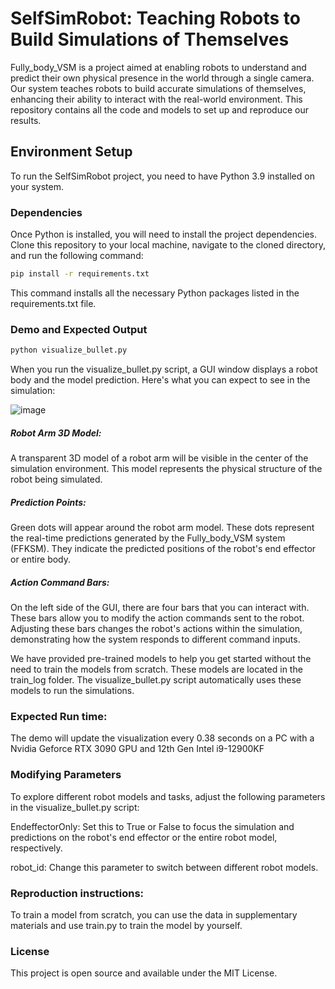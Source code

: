 # SelfSimRobot: Teaching Robots to Build Simulations of Themselves

Fully_body_VSM is a project aimed at enabling robots to understand and predict their own physical presence in the world through a single camera. Our system teaches robots to build accurate simulations of themselves, enhancing their ability to interact with the real-world environment. This repository contains all the code and models to set up and reproduce our results.

## Environment Setup

To run the SelfSimRobot project, you need to have Python 3.9 installed on your system.

### Dependencies

Once Python is installed, you will need to install the project dependencies. Clone this repository to your local machine, navigate to the cloned directory, and run the following command:

```bash
pip install -r requirements.txt
```

This command installs all the necessary Python packages listed in the requirements.txt file.


### Demo and Expected Output

```bash
python visualize_bullet.py
```

When you run the visualize_bullet.py script, a GUI window displays a robot body and the model prediction. Here's what you can expect to see in the simulation:

![image](https://github.com/H-Y-H-Y-H/fully_body_VSM/assets/48082207/4058e3c4-3c53-4ff7-8893-81ade678bef5)

##### Robot Arm 3D Model:
A transparent 3D model of a robot arm will be visible in the center of the simulation environment. This model represents the physical structure of the robot being simulated.

##### Prediction Points: 
Green dots will appear around the robot arm model. These dots represent the real-time predictions generated by the Fully_body_VSM system (FFKSM). They indicate the predicted positions of the robot's end effector or entire body.

##### Action Command Bars:
On the left side of the GUI, there are four bars that you can interact with. These bars allow you to modify the action commands sent to the robot. Adjusting these bars changes the robot's actions within the simulation, demonstrating how the system responds to different command inputs.

We have provided pre-trained models to help you get started without the need to train the models from scratch. These models are located in the train_log folder. The visualize_bullet.py script automatically uses these models to run the simulations.

### Expected Run time:
The demo will update the visualization every 0.38 seconds on a PC with a Nvidia Geforce RTX 3090 GPU and 12th Gen Intel i9-12900KF

### Modifying Parameters
To explore different robot models and tasks, adjust the following parameters in the visualize_bullet.py script:

EndeffectorOnly: Set this to True or False to focus the simulation and predictions on the robot's end effector or the entire robot model, respectively.

robot_id: Change this parameter to switch between different robot models.

### Reproduction instructions:
To train a model from scratch, you can use the data in supplementary materials and use train.py to train the model by yourself.

### License
This project is open source and available under the MIT License.

